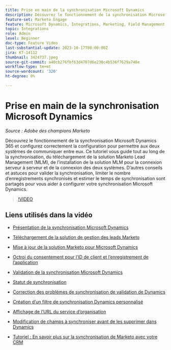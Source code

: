 ```yaml
---
title: Prise en main de la synchronisation Microsoft Dynamics
description: Découvrez le fonctionnement de la synchronisation Microsoft Dynamics 365 et configurez correctement la configuration pour permettre aux deux systèmes de communiquer entre eux. Ce tutoriel vous guide tout au long de la synchronisation, du téléchargement de la solution Marketo Lead Management (MLM), de l’installation de la solution MLM pour la connexion serveur à serveur et de la connexion des deux systèmes.
feature-set: Marketo Engage
feature: Microsoft Dynamics, Integrations, Marketing, Field Management, Administration
topic: Integrations
role: Admin
level: Beginner
doc-type: Feature Video
last-substantial-update: 2023-10-17T00:00:00Z
jira: KT-14112
thumbnail: 3424737.jpeg
source-git-commit: a40cb276fbf63d4707d6e238c4b536f7629a748e
workflow-type: tm+mt
source-wordcount: '320'
ht-degree: 0%

---
```



# Prise en main de la synchronisation Microsoft Dynamics

*Source : Adobe des champions Marketo*

Découvrez le fonctionnement de la synchronisation Microsoft Dynamics 365 et configurez correctement la configuration pour permettre aux deux systèmes de communiquer entre eux. Ce tutoriel vous guide tout au long de la synchronisation, du téléchargement de la solution Marketo Lead Management (MLM), de l’installation de la solution MLM pour la connexion serveur à serveur et de la connexion des deux systèmes. D’autres conseils et astuces pour valider la synchronisation, limiter le nombre d’enregistrements synchronisés et estimer le temps de synchronisation sont partagés pour vous aider à configurer votre synchronisation Microsoft Dynamics.

>[!VIDEO](https://video.tv.adobe.com/v/3424737/?learn=on)

## Liens utilisés dans la vidéo

* [Présentation de la synchronisation Microsoft Dynamics](https://experienceleague.adobe.com/docs/marketo/using/product-docs/crm-sync/microsoft-dynamics/understanding-the-microsoft-dynamics-sync.html)

* [Téléchargement de la solution de gestion des leads Marketo](https://experienceleague.adobe.com/docs/marketo/using/product-docs/crm-sync/microsoft-dynamics/sync-setup/download-the-marketo-lead-management-solution.html)

* [Mise à jour de la solution Marketo pour Microsoft Dynamics](https://experienceleague.adobe.com/docs/marketo/using/product-docs/crm-sync/microsoft-dynamics/sync-setup/update-the-marketo-solution-for-microsoft-dynamics.html)

* [Octroi du consentement pour l’ID de client et l’enregistrement de l’application](https://experienceleague.adobe.com/docs/marketo/using/product-docs/crm-sync/microsoft-dynamics/sync-setup/grant-consent-for-client-id-and-app-registration.html)

* [Validation de la synchronisation Microsoft Dynamics](https://experienceleague.adobe.com/docs/marketo/using/product-docs/crm-sync/microsoft-dynamics/sync-setup/validate-microsoft-dynamics-sync.html)

* [Statut de synchronisation](https://experienceleague.adobe.com/docs/marketo/using/product-docs/crm-sync/microsoft-dynamics/microsoft-dynamics-sync-details/sync-status.html)

* [Correction des problèmes de synchronisation de validation de Dynamics](https://experienceleague.adobe.com/docs/marketo/using/product-docs/crm-sync/microsoft-dynamics/fix-dynamics-validation-sync-issues.html)

* [Création d’un filtre de synchronisation Dynamics personnalisé](https://experienceleague.adobe.com/docs/marketo/using/product-docs/crm-sync/microsoft-dynamics/custom-dynmaics-sync-filter-details/create-a-custom-dynamics-sync-filter.html)

* [Affichage de l’URL du service d’organisation](https://experienceleague.adobe.com/docs/marketo/using/product-docs/crm-sync/microsoft-dynamics/sync-setup/view-the-organization-service-url.html)

* [Modification de champs à synchroniser avant de les supprimer dans Dynamics](https://experienceleague.adobe.com/docs/marketo/using/product-docs/crm-sync/microsoft-dynamics/microsoft-dynamics-sync-details/editing-fields-to-sync-before-deleting-them-in-dynamics.html)

* [Tutoriel : En savoir plus sur la synchronisation de Marketo avec votre CRM](https://experienceleague.adobe.com/docs/marketo-learn/tutorials/lead-and-data-management/crm-sync-learn.html)